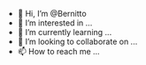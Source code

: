 - 👋 Hi, I’m @Bernitto
- 👀 I’m interested in ...
- 🌱 I’m currently learning ...
- 💞️ I’m looking to collaborate on ...
- 📫 How to reach me ...

<!---
Bernitto/Bernitto is a ✨ special ✨ repository because its `README.md` (this file) appears on your GitHub profile.
You can click the Preview link to take a look at your changes.
--->
